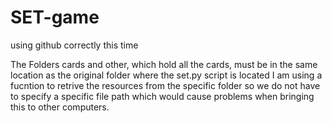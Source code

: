 # SET-game
using github correctly this time

The Folders cards and other, which hold all the cards, must be in the same location as the original folder where the set.py script is located
I am using a fucntion to retrive the resources from the specific folder so we do not have to specify a specific file path which would 
cause problems when bringing this to other computers. 